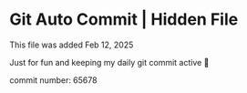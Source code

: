 # Git Auto Commit | Hidden File

This file was added Feb 12, 2025

Just for fun and keeping my daily git commit active 🤪

commit number: 65678
